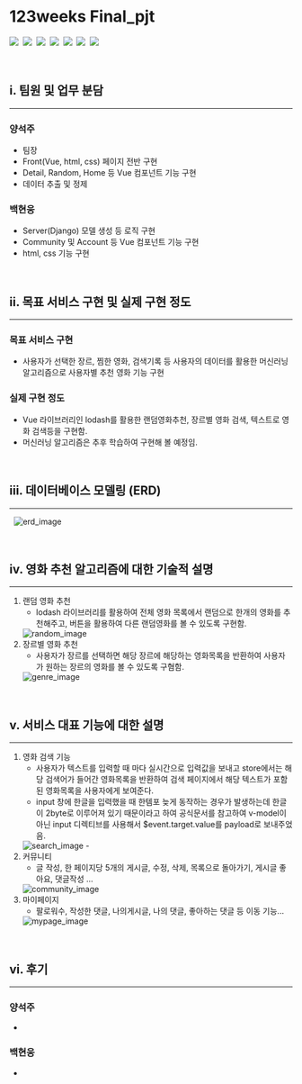# 123weeks Final_pjt
<img src="https://img.shields.io/badge/Python 3.9-3766AB?style=flat-square&logo=Python&logoColor=white"/>&nbsp;
<img src="https://img.shields.io/badge/django 3.2-092E20?style=flat-square&logo=django&logoColor=white"/>&nbsp;
<img src="https://img.shields.io/badge/Node.js 1.6-339933?style=flat-square&logo=Node.js&logoColor=white"/>&nbsp;
<img src="https://img.shields.io/badge/Vue.js-4FC08D?style=flat-square&logo=Vue.js&logoColor=white"/>&nbsp;
<img src="https://img.shields.io/badge/CSS3-1572B6?style=flat-square&logo=css3&logoColor=white"/>&nbsp;
<img src="https://img.shields.io/badge/HTML5-E34F26?style=flat-square&logo=html5&logoColor=white"/>&nbsp;
<img src="https://img.shields.io/badge/Bootstrapap-7952B3?style=flat-square&logo=bootstrap&logoColor=white"/>

&nbsp;
## i. 팀원 및 업무 분담
---
### 양석주
- 팀장
- Front(Vue, html, css) 페이지 전반 구현
- Detail, Random, Home 등 Vue 컴포넌트 기능 구현
- 데이터 추출 및 정제

### 백현웅
- Server(Django) 모델 생성 등 로직 구현
- Community 및 Account 등 Vue 컴포넌트 기능 구현 
- html, css 기능 구현

&nbsp;
## ii. 목표 서비스 구현 및 실제 구현 정도
---
### 목표 서비스 구현
- 사용자가 선택한 장르, 찜한 영화, 검색기록 등 사용자의 데이터를 활용한 머신러닝 알고리즘으로 사용자별 추천 영화 기능 구현
### 실제 구현 정도
- Vue 라이브러리인 lodash를 활용한 랜덤영화추천, 장르별 영화 검색, 텍스트로 영화 검색등을 구현함.
- 머신러닝 알고리즘은 추후 학습하여 구현해 볼 예정임.

&nbsp;
## iii. 데이터베이스 모델링 (ERD)
---
&nbsp;
<img src="./readme_image/erd_image.png" title="erd_image"/>

&nbsp;
## iv. 영화 추천 알고리즘에 대한 기술적 설명
---
1. 랜덤 영화 추천
   - lodash 라이브러리를 활용하여 전체 영화 목록에서 랜덤으로 한개의 영화를 추천해주고, 버튼을 활용하여 다른 랜덤영화를 볼 수 있도록 구현함.
    &nbsp;
    <img src="./readme_image/random_image.png" title="random_image"/>
    &nbsp;
2. 장르별 영화 추천
   - 사용자가 장르를 선택하면 해당 장르에 해당하는 영화목록을 반환하여 사용자가 원하는 장르의 영화를 볼 수 있도록 구혐함.
    &nbsp;
    <img src="./readme_image/genre_image.png" title="genre_image"/>
&nbsp;
## v. 서비스 대표 기능에 대한 설명
---
1. 영화 검색 기능
   - 사용자가 텍스트를 입력할 때 마다 실시간으로 입력값을 보내고 store에서는 해당 검색어가 들어간 영화목록을 반환하여 검색 페이지에서 해당 텍스트가 포함된 영화목록을 사용자에게 보여준다.
   - input 창에 한글을 입력했을 때 한템포 늦게 동작하는 경우가 발생하는데 한글이 2byte로 이루어져 있기 때문이라고 하여 공식문서를 참고하여 v-model이 아닌 input 디렉티브를 사용해서 $event.target.value를 payload로 보내주었음.
    &nbsp;
    <img src="./readme_image/search_image.png" title="search_image"/>
   -  
2. 커뮤니티
   - 글 작성, 한 페이지당 5개의 게시글, 수정, 삭제, 목록으로 돌아가기, 게시글 좋아요, 댓글작성 ...
    &nbsp;
    <img src="./readme_image/community_image.jpg" title="community_image"/>
3. 마이페이지
   - 팔로워수, 작성한 댓글, 나의게시글, 나의 댓글, 좋아하는 댓글 등 이동 기능...
    &nbsp;
    <img src="./readme_image/mypage_image.png" title="mypage_image"/>
&nbsp;
## vi. 후기
---
### 양석주
- 
### 백현웅
- 